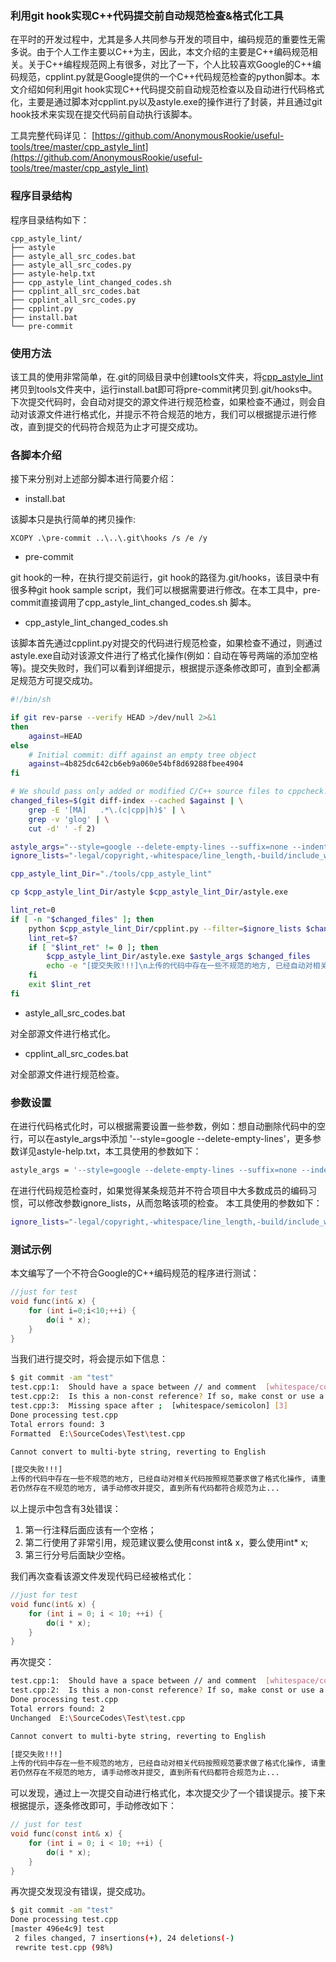 ### 利用git hook实现C++代码提交前自动规范检查&格式化工具


在平时的开发过程中，尤其是多人共同参与开发的项目中，编码规范的重要性无需多说。由于个人工作主要以C++为主，因此，本文介绍的主要是C++编码规范相关。关于C++编程规范网上有很多，对比了一下，个人比较喜欢Google的C++编码规范，cpplint.py就是Google提供的一个C++代码规范检查的python脚本。本文介绍如何利用git hook实现C++代码提交前自动规范检查以及自动进行代码格式化，主要是通过脚本对cpplint.py以及astyle.exe的操作进行了封装，并且通过git hook技术来实现在提交代码前自动执行该脚本。



工具完整代码详见：
[https://github.com/AnonymousRookie/useful-tools/tree/master/cpp_astyle_lint](https://github.com/AnonymousRookie/useful-tools/tree/master/cpp_astyle_lint)


### 程序目录结构

程序目录结构如下：

```
cpp_astyle_lint/
├── astyle
├── astyle_all_src_codes.bat
├── astyle_all_src_codes.py
├── astyle-help.txt
├── cpp_astyle_lint_changed_codes.sh
├── cpplint_all_src_codes.bat
├── cpplint_all_src_codes.py
├── cpplint.py
├── install.bat
└── pre-commit
```

### 使用方法

该工具的使用非常简单，在.git的同级目录中创建tools文件夹，将[cpp_astyle_lint](https://github.com/AnonymousRookie/useful-tools/tree/master/cpp_astyle_lint)拷贝到tools文件夹中，运行install.bat即可将pre-commit拷贝到.git/hooks中。下次提交代码时，会自动对提交的源文件进行规范检查，如果检查不通过，则会自动对该源文件进行格式化，并提示不符合规范的地方，我们可以根据提示进行修改，直到提交的代码符合规范为止才可提交成功。


### 各脚本介绍

接下来分别对上述部分脚本进行简要介绍：


- install.bat

该脚本只是执行简单的拷贝操作:
```
XCOPY .\pre-commit ..\..\.git\hooks /s /e /y
```

- pre-commit

git hook的一种，在执行提交前运行，git hook的路径为.git/hooks，该目录中有很多种git hook sample script，我们可以根据需要进行修改。在本工具中，pre-commit直接调用了cpp_astyle_lint_changed_codes.sh 脚本。


- cpp_astyle_lint_changed_codes.sh

该脚本首先通过cpplint.py对提交的代码进行规范检查，如果检查不通过，则通过astyle.exe自动对该源文件进行了格式化操作(例如：自动在等号两端的添加空格等)。提交失败时，我们可以看到详细提示，根据提示逐条修改即可，直到全都满足规范方可提交成功。

```sh
#!/bin/sh

if git rev-parse --verify HEAD >/dev/null 2>&1
then
    against=HEAD
else
    # Initial commit: diff against an empty tree object
    against=4b825dc642cb6eb9a060e54bf8d69288fbee4904
fi

# We should pass only added or modified C/C++ source files to cppcheck.
changed_files=$(git diff-index --cached $against | \
    grep -E '[MA]   .*\.(c|cpp|h)$' | \
    grep -v 'glog' | \
    cut -d' ' -f 2)

astyle_args="--style=google --delete-empty-lines --suffix=none --indent=spaces=4 --min-conditional-indent=2 --align-pointer=type --align-reference=type --indent-switches --indent-cases --indent-col1-comments --pad-oper --pad-header --unpad-paren --close-templates --convert-tabs --mode=c"
ignore_lists="-legal/copyright,-whitespace/line_length,-build/include_what_you_use,-whitespace/braces,-build/include,-whitespace/blank_line,-whitespace/ending_newline,-build/header_guard,-readability/streams,-whitespace/parens,-whitespace/operators,-build/storage_class,-whitespace/labels"

cpp_astyle_lint_Dir="./tools/cpp_astyle_lint"

cp $cpp_astyle_lint_Dir/astyle $cpp_astyle_lint_Dir/astyle.exe

lint_ret=0
if [ -n "$changed_files" ]; then
    python $cpp_astyle_lint_Dir/cpplint.py --filter=$ignore_lists $changed_files
    lint_ret=$?
    if [ "$lint_ret" != 0 ]; then
        $cpp_astyle_lint_Dir/astyle.exe $astyle_args $changed_files
        echo -e "[提交失败!!!]\n上传的代码中存在一些不规范的地方, 已经自动对相关代码按照规范要求做了格式化操作, 请重新提交!\n若仍然存在不规范的地方, 请手动修改并提交, 直到所有代码都符合规范为止..."
    fi
    exit $lint_ret
fi
```


- astyle_all_src_codes.bat

对全部源文件进行格式化。

- cpplint_all_src_codes.bat

对全部源文件进行规范检查。


### 参数设置

在进行代码格式化时，可以根据需要设置一些参数，例如：想自动删除代码中的空行，可以在astyle_args中添加 '--style=google --delete-empty-lines'，更多参数详见astyle-help.txt，本工具使用的参数如下：

```sh
astyle_args = '--style=google --delete-empty-lines --suffix=none --indent=spaces=4 --min-conditional-indent=2 --align-pointer=type --align-reference=type --indent-switches --indent-cases --indent-col1-comments --pad-oper --pad-header --unpad-paren --close-templates --convert-tabs --mode=c'
```


在进行代码规范检查时，如果觉得某条规范并不符合项目中大多数成员的编码习惯，可以修改参数ignore_lists，从而忽略该项的检查。
本工具使用的参数如下：

```sh
ignore_lists="-legal/copyright,-whitespace/line_length,-build/include_what_you_use,-whitespace/braces,-build/include,-whitespace/blank_line,-whitespace/ending_newline,-build/header_guard,-readability/streams,-whitespace/parens,-whitespace/operators,-build/storage_class,-whitespace/labels"
```

### 测试示例

本文编写了一个不符合Google的C++编码规范的程序进行测试：
```c
//just for test
void func(int& x) {
    for (int i=0;i<10;++i) {
        do(i * x);
    }
}
```

当我们进行提交时，将会提示如下信息：
```sh
$ git commit -am "test"
test.cpp:1:  Should have a space between // and comment  [whitespace/comments] [4]
test.cpp:2:  Is this a non-const reference? If so, make const or use a pointer: int& x  [runtime/references] [2]
test.cpp:3:  Missing space after ;  [whitespace/semicolon] [3]
Done processing test.cpp
Total errors found: 3
Formatted  E:\SourceCodes\Test\test.cpp

Cannot convert to multi-byte string, reverting to English

[提交失败!!!]
上传的代码中存在一些不规范的地方, 已经自动对相关代码按照规范要求做了格式化操作, 请重新提交!
若仍然存在不规范的地方, 请手动修改并提交, 直到所有代码都符合规范为止...
```

以上提示中包含有3处错误：
1. 第一行注释后面应该有一个空格；
2. 第二行使用了非常引用，规范建议要么使用const int& x，要么使用int* x;
3. 第三行分号后面缺少空格。


我们再次查看该源文件发现代码已经被格式化：
```c
//just for test
void func(int& x) {
    for (int i = 0; i < 10; ++i) {
        do(i * x);
    }
}
```

再次提交：

```sh
test.cpp:1:  Should have a space between // and comment  [whitespace/comments] [4]
test.cpp:2:  Is this a non-const reference? If so, make const or use a pointer: int& x  [runtime/references] [2]
Done processing test.cpp
Total errors found: 2
Unchanged  E:\SourceCodes\Test\test.cpp

Cannot convert to multi-byte string, reverting to English

[提交失败!!!]
上传的代码中存在一些不规范的地方, 已经自动对相关代码按照规范要求做了格式化操作, 请重新提交!
若仍然存在不规范的地方, 请手动修改并提交, 直到所有代码都符合规范为止...
```

可以发现，通过上一次提交自动进行格式化，本次提交少了一个错误提示。接下来根据提示，逐条修改即可，手动修改如下：

```c
// just for test
void func(const int& x) {
    for (int i = 0; i < 10; ++i) {
        do(i * x);
    }
}
```

再次提交发现没有错误，提交成功。

```sh
$ git commit -am "test"
Done processing test.cpp
[master 496e4c9] test
 2 files changed, 7 insertions(+), 24 deletions(-)
 rewrite test.cpp (98%)
```